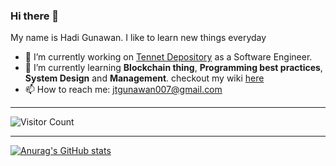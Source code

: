 ### Hi there 👋

My name is Hadi Gunawan. I like to learn new things everyday

- 🔭 I’m currently working on [Tennet Depository](https://tennet.id) as a Software Engineer.
- 🌱 I’m currently learning **Blockchain thing**, **Programming best practices**, **System Design** and **Management**. checkout my wiki [here](https://github.com/hadigun007/personal-wiki/blob/main/README.md)
- 📫 How to reach me: jtgunawan007@gmail.com


----

![Visitor Count](https://hits.seeyoufarm.com/api/count/incr/badge.svg?url=https%3A%2F%2Fgithub.com%2Fhadigun007%2F&count_bg=%2379C83D&title_bg=%23555555&icon=github.svg&icon_color=%23E7E7E7&title=Profile+Views&edge_flat=false)



---
[![Anurag's GitHub stats](https://github-readme-stats.vercel.app/api?username=hadigun007)](https://github.com/hadigun007/github-readme-stats)
